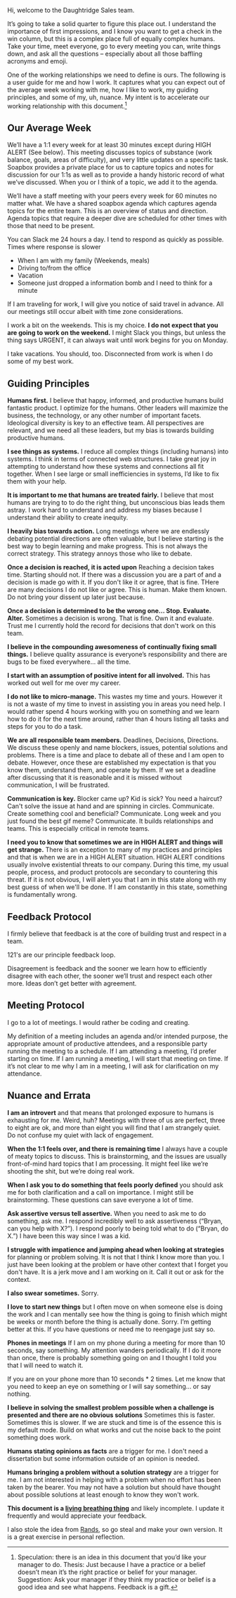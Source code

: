 Hi, welcome to the Daughtridge Sales team.

It’s going to take a solid quarter to figure this place out. I understand the importance of first impressions, and I know you want to get a check in the win column, but this is a complex place full of equally complex humans. Take your time, meet everyone, go to every meeting you can, write things down, and ask all the questions – especially about all those baffling acronyms and emoji.

One of the working relationships we need to define is ours. The following is a user guide for me and how I work. It captures what you can expect out of the average week working with me, how I like to work, my guiding principles, and some of my, uh, nuance. My intent is to accelerate our working relationship with this document.[^1]

## Our Average Week
We’ll have a 1:1 every week for at least 30 minutes except during HIGH ALERT (See below). This meeting discusses topics of substance (work balance, goals, areas of difficulty), and very little updates on a specific task. Soapbox provides a private place for us to capture topics and notes for discussion for our 1:1s as well as to provide a handy historic record of what we’ve discussed. When you or I think of a topic, we add it to the agenda. 

We’ll have a staff meeting with your peers every week for 60 minutes no matter what. We have a shared soapbox agenda which captures agenda topics for the entire team. This is an overview of status and direction. Agenda topics that require a deeper dive are scheduled for other times with those that need to be present.

You can Slack me 24 hours a day. I tend to respond as quickly as possible. Times where response is slower
- When I am with my family (Weekends, meals)
- Driving to/from the office
- Vacation
- Someone just dropped a information bomb and I need to think for a minute

If I am traveling for work, I will give you notice of said travel in advance. All our meetings still occur albeit with time zone considerations.

I work a bit on the weekends. This is my choice. **I do not expect that you are going to work on the weekend.** I might Slack you things, but unless the thing says URGENT, it can always wait until work begins for you on Monday.

I take vacations. You should, too. Disconnected from work is when I do some of my best work. 

## Guiding Principles
**Humans first.** I believe that happy, informed, and productive humans build fantastic product. I optimize for the humans. Other leaders will maximize the business, the technology, or any other number of important facets. Ideological diversity is key to an effective team. All perspectives are relevant, and we need all these leaders, but my bias is towards building productive humans.

**I see things as systems.** I reduce all complex things (including humans) into systems. I think in terms of connected web structures. I take great joy in attempting to understand how these systems and connections all fit together. When I see large or small inefficiencies in systems, I’d like to fix them with your help.

**It is important to me that humans are treated fairly.** I believe that most humans are trying to to do the right thing, but unconscious bias leads them astray. I work hard to understand and address my biases because I understand their ability to create inequity.

**I heavily bias towards action.** Long meetings where we are endlessly debating potential directions are often valuable, but I believe starting is the best way to begin learning and make progress. This is not always the correct strategy. This strategy annoys those who like to debate.

**Once a decision is reached, it is acted upon** Reaching a decision takes time. Starting should not. If there was a discussion you are a part of and a decision is made go with it. If you don't like it or agree, that is fine. THere are many decisions I do not like or agree. This is human. Make them known. Do not bring your dissent up later just because.

**Once a decision is determined to be the wrong one... Stop. Evaluate. Alter.** Sometimes a decision is wrong. That is fine. Own it and evaluate. Trust me I currently hold the record for decisions that don't work on this team.

**I believe in the compounding awesomeness of continually fixing small things.** I believe quality assurance is everyone’s responsibility and there are bugs to be fixed everywhere… all the time.

**I start with an assumption of positive intent for all involved.** This has worked out well for me over my career. 

**I do not like to micro-manage.** This wastes my time and yours. However it is not a waste of my time to invest in assisting you in areas you need help. I would rather spend 4 hours working with you on something and we learn how to do it for the next time around, rather than 4 hours listing all tasks and steps for you to do a task.

**We are all responsible team members.** Deadlines, Decisions, Directions. We discuss these openly and name blockers, issues, potential solutions and problems. There is a time and place to debate all of these and I am open to debate. However, once these are established my expectation is that you know them, understand them, and operate by them. If we set a deadline after discussing that it is reasonable and it is missed without communication, I will be frustrated.

**Communication is key.** Blocker came up? Kid is sick? You need a haircut? Can't solve the issue at hand and are spinning in circles. Communicate. Create something cool and beneficial? Communicate. Long week and you just found the best gif meme? Communicate. It builds relationships and teams. This is especially critical in remote teams.

**I need you to know that sometimes we are in HIGH ALERT and things will get strange.** There is an exception to many of my practices and principles and that is when we are in a HIGH ALERT situation. HIGH ALERT conditions usually involve existential threats to our company. During this time, my usual people, process, and product protocols are secondary to countering this threat. If it is not obvious, I will alert you that I am in this state along with my best guess of when we'll be done. If I am constantly in this state, something is fundamentally wrong. 

## Feedback Protocol
I firmly believe that feedback is at the core of building trust and respect in a team.

121's are our principle feedback loop.

Disagreement is feedback and the sooner we learn how to efficiently disagree with each other, the sooner we’ll trust and respect each other more. Ideas don’t get better with agreement.

## Meeting Protocol
I go to a lot of meetings. I would rather be coding and creating.

My definition of a meeting includes an agenda and/or intended purpose, the appropriate amount of productive attendees, and a responsible party running the meeting to a schedule. If I am attending a meeting, I’d prefer starting on time. If I am running a meeting, I will start that meeting on time. If it’s not clear to me why I am in a meeting, I will ask for clarification on my attendance. 

## Nuance and Errata

**I am an introvert** and that means that prolonged exposure to humans is exhausting for me. Weird, huh? Meetings with three of us are perfect, three to eight are ok, and more than eight you will find that I am strangely quiet. Do not confuse my quiet with lack of engagement.

**When the 1:1 feels over, and there is remaining time** I always have a couple of meaty topics to discuss. This is brainstorming, and the issues are usually front-of-mind hard topics that I am processing. It might feel like we’re shooting the shit, but we’re doing real work.

**When I ask you to do something that feels poorly defined** you should ask me for both clarification and a call on importance. I might still be brainstorming. These questions can save everyone a lot of time.

**Ask assertive versus tell assertive.** When you need to ask me to do something, ask me. I respond incredibly well to ask assertiveness (“Bryan, can you help with X?”). I respond poorly to being told what to do (“Bryan, do X.”) I have been this way since I was a kid.

**I struggle with impatience and jumping ahead when looking at strategies** for planning or problem solving. It is not that I think I know more than you. I just have been looking at the problem or have other context that I forget you don't have. It is a jerk move and I am working on it. Call it out or ask for the context.

**I also swear sometimes.** Sorry.

**I love to start new things** but I often move on when someone else is doing the work and I can mentally see how the thing is going to finish which might be weeks or month before the thing is actually done. Sorry. I’m getting better at this. If you have questions or need me to reengage just say so.

**Phones in meetings**
If I am on my phone during a meeting for more than 10 seconds, say something. My attention wanders periodically. If I do it more than once, there is probably something going on and I thought I told you that I will need to watch it.

If you are on your phone more than 10 seconds * 2 times. Let me know that you need to keep an eye on something or I will say something... or say nothing.

**I believe in solving the smallest problem possible when a challenge is presented and there are no obvious solutions** Sometimes this is faster. Sometimes this is slower. If we are stuck and time is of the essence this is my default mode. Build on what works and cut the noise back to the point something does work.

**Humans stating opinions as facts** are a trigger for me. I don't need a dissertation but some information outside of an opinion is needed.

**Humans bringing a problem without a solution strategy** are a trigger for me. I am not interested in helping with a problem when no effort has been taken by the bearer. You may not have a solution but should have thought about possible solutions at least enough to know they won't work.

**This document is a [living breathing thing](https://github.com/bmrankin/documents-and-resources/blob/master/ManagerREADME.md)** and likely incomplete. I  update it frequently and would appreciate your feedback. 

I also stole the idea from [Rands](https://github.com/randsleadershipslack/documents-and-resources/blob/master/howtorands.md), so go steal and make your own version. It is a great exercise in personal reflection.

[^1]: Speculation: there is an idea in this document that you’d like your manager to do. Thesis: Just because I have a practice or a belief doesn’t mean it’s the right practice or belief for your manager. Suggestion: Ask your manager if they think my practice or belief is a good idea and see what happens. Feedback is a gift.  
